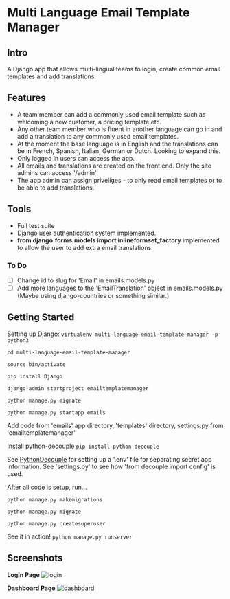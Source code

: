 # Multi Language Email Template Manager

## Intro
A Django app that allows multi-lingual teams to login, create common email templates and add translations.

## Features
- A team member can add a commonly used email template such as welcoming a new customer, a pricing template etc.
- Any other team member who is fluent in another language can go in and add a translation to any commonly used email templates.
- At the moment the base language is in English and the translations can be in French, Spanish, Italian, German or Dutch. Looking to expand this.
- Only logged in users can access the app.
- All emails and translations are created on the front end. Only the site admins can access '/admin'
- The app admin can assign priveliges - to only read email templates or to be able to add translations.

## Tools
- Full test suite
- Django user authentication system implemented.
- **from django.forms.models import inlineformset_factory** implemented to allow the user to add extra email translations.

### To Do
- [ ] Change id to slug for 'Email' in emails.models.py
- [ ] Add more languages to the 'EmailTranslation' object in emails.models.py (Maybe using django-countries or something similar.)

## Getting Started
Setting up Django:
```virtualenv multi-language-email-template-manager -p python3```

```cd multi-language-email-template-manager```

```source bin/activate```

```pip install Django```

```django-admin startproject emailtemplatemanager```

```python manage.py migrate```

```python manage.py startapp emails```

Add code from 'emails' app directory, 'templates' directory, settings.py from 'emailtemplatemanager'

Install python-decouple
```pip install python-decouple```

See [PythonDecouple](https://pypi.org/project/python-decouple/) for setting up a '.env' file for separating secret app information.
See 'settings.py' to see how 'from decouple import config' is used.

After all code is setup, run...

```python manage.py makemigrations```

```python manage.py migrate```

```python manage.py createsuperuser```

See it in action!
```python manage.py runserver```


## Screenshots

**LogIn Page**
![login](https://github.com/richardgourley/multi-language-email-template-manager/blob/master/screenshots/login.png)

**Dashboard Page**
![dashboard](https://github.com/richardgourley/multi-language-email-template-manager/blob/master/screenshots/dashboard.png)





